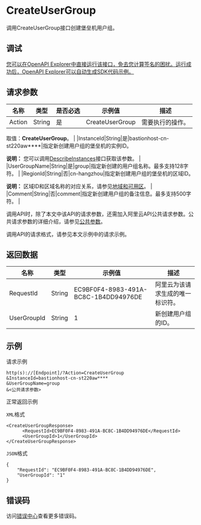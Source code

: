# CreateUserGroup

调用CreateUserGroup接口创建堡垒机用户组。

## 调试

[您可以在OpenAPI Explorer中直接运行该接口，免去您计算签名的困扰。运行成功后，OpenAPI Explorer可以自动生成SDK代码示例。](https://api.aliyun.com/#product=Yundun-bastionhost&api=CreateUserGroup&type=RPC&version=2019-12-09)

## 请求参数

|名称|类型|是否必选|示例值|描述|
|--|--|----|---|--|
|Action|String|是|CreateUserGroup|需要执行的操作。

 取值：**CreateUserGroup**。 |
|InstanceId|String|是|bastionhost-cn-st220aw\*\*\*\*|指定新创建用户组的堡垒机的实例ID。

 **说明：** 您可以调用[DescribeInstances](~~153281~~)接口获取该参数。 |
|UserGroupName|String|是|group|指定新创建的用户组名称。最多支持128字符。 |
|RegionId|String|否|cn-hangzhou|指定新创建用户组的堡垒机的区域ID。

 **说明：** 区域ID和区域名称的对应关系，请参见[地域和可用区](~~40654~~)。 |
|Comment|String|否|comment|指定新创建用户组的备注信息。最多支持500字符。 |

调用API时，除了本文中该API的请求参数，还需加入阿里云API公共请求参数。公共请求参数的详细介绍，请参见[公共参数](~~148139~~)。

调用API的请求格式，请参见本文示例中的请求示例。

## 返回数据

|名称|类型|示例值|描述|
|--|--|---|--|
|RequestId|String|EC9BF0F4-8983-491A-BC8C-1B4DD94976DE|阿里云为该请求生成的唯一标识符。 |
|UserGroupId|String|1|新创建用户组的ID。 |

## 示例

请求示例

```
http(s)://[Endpoint]/?Action=CreateUserGroup
&InstanceId=bastionhost-cn-st220aw****
&UserGroupName=group
&<公共请求参数>
```

正常返回示例

`XML`格式

```
<CreateUserGroupResponse>
      <RequestId>EC9BF0F4-8983-491A-BC8C-1B4DD94976DE</RequestId>
      <UserGroupId>1</UserGroupId>
</CreateUserGroupResponse>
```

`JSON`格式

```
{
	"RequestId": "EC9BF0F4-8983-491A-BC8C-1B4DD94976DE",
	"UserGroupId": "1"
}
```

## 错误码

访问[错误中心](https://error-center.alibabacloud.com/status/product/Yundun-bastionhost)查看更多错误码。

